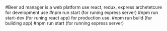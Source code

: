 #Beer ad manager is a web platform use react, redux, express archetetcure for development use 
#npm run start (for runing express server) 
#npm run start-dev (for runing react app) for production use. #npm run build (fur building app) 
#npm run start (for running express server)
